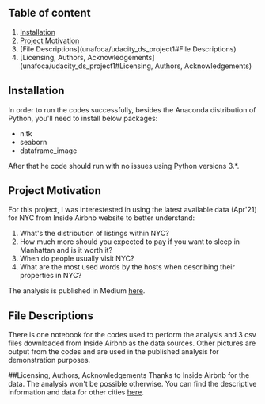 ## Table of content


1. [Installation](https://github.com/unafoca/udacity_ds_project1#Installation)
2. [Project Motivation](https://github.com/unafoca/udacity_ds_project1#Project-Motivation)
3. [File Descriptions](unafoca/udacity_ds_project1#File Descriptions)
4. [Licensing, Authors, Acknowledgements](unafoca/udacity_ds_project1#Licensing, Authors, Acknowledgements)

## Installation
In order to run the codes successfully, besides the Anaconda distribution of Python, you'll need to install below packages:<br/>

* nltk
* seaborn
* dataframe_image <br/>

After that he code should run with no issues using Python versions 3.*.

## Project Motivation
For this project, I was interestested in using the latest available data (Apr'21) for NYC from Inside Airbnb website to better understand:

1. What's the distribution of listings within NYC?
2. How much more should you expected to pay if you want to sleep in Manhattan and is it worth it?
3. When do people usually visit NYC?
4. What are the most used words by the hosts when describing their properties in NYC?

The analysis is published in Medium [here](https://cq-w.medium.com/travelers-to-the-big-apple-14e3221f3f0b).
## File Descriptions
There is one notebook for the codes used to perform the analysis and 3 csv files downloaded from Inside Airbnb as the data sources. Other pictures are output from the codes and are used in the published analysis for demonstration purposes.

##Licensing, Authors, Acknowledgements
Thanks to Inside Airbnb for the data. The analysis won't be possible otherwise. You can find the descriptive information and data for other cities [here](http://insideairbnb.com/about.html).